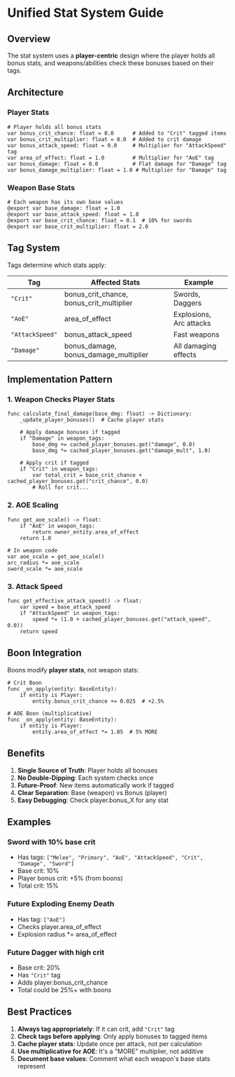 # Unified Stat System Guide

## Overview
The stat system uses a **player-centric** design where the player holds all bonus stats, and weapons/abilities check these bonuses based on their tags.

## Architecture

### Player Stats
```gdscript
# Player holds all bonus stats
var bonus_crit_chance: float = 0.0      # Added to "Crit" tagged items
var bonus_crit_multiplier: float = 0.0  # Added to crit damage
var bonus_attack_speed: float = 0.0     # Multiplier for "AttackSpeed" tag
var area_of_effect: float = 1.0         # Multiplier for "AoE" tag
var bonus_damage: float = 0.0           # Flat damage for "Damage" tag
var bonus_damage_multiplier: float = 1.0 # Multiplier for "Damage" tag
```

### Weapon Base Stats
```gdscript
# Each weapon has its own base values
@export var base_damage: float = 1.0
@export var base_attack_speed: float = 1.0
@export var base_crit_chance: float = 0.1  # 10% for swords
@export var base_crit_multiplier: float = 2.0
```

## Tag System

Tags determine which stats apply:

| Tag | Affected Stats | Example |
|-----|---------------|---------|
| `"Crit"` | bonus_crit_chance, bonus_crit_multiplier | Swords, Daggers |
| `"AoE"` | area_of_effect | Explosions, Arc attacks |
| `"AttackSpeed"` | bonus_attack_speed | Fast weapons |
| `"Damage"` | bonus_damage, bonus_damage_multiplier | All damaging effects |

## Implementation Pattern

### 1. Weapon Checks Player Stats
```gdscript
func calculate_final_damage(base_dmg: float) -> Dictionary:
    _update_player_bonuses()  # Cache player stats
    
    # Apply damage bonuses if tagged
    if "Damage" in weapon_tags:
        base_dmg += cached_player_bonuses.get("damage", 0.0)
        base_dmg *= cached_player_bonuses.get("damage_mult", 1.0)
    
    # Apply crit if tagged
    if "Crit" in weapon_tags:
        var total_crit = base_crit_chance + cached_player_bonuses.get("crit_chance", 0.0)
        # Roll for crit...
```

### 2. AOE Scaling
```gdscript
func get_aoe_scale() -> float:
    if "AoE" in weapon_tags:
        return owner_entity.area_of_effect
    return 1.0

# In weapon code
var aoe_scale = get_aoe_scale()
arc_radius *= aoe_scale
sword_scale *= aoe_scale
```

### 3. Attack Speed
```gdscript
func get_effective_attack_speed() -> float:
    var speed = base_attack_speed
    if "AttackSpeed" in weapon_tags:
        speed *= (1.0 + cached_player_bonuses.get("attack_speed", 0.0))
    return speed
```

## Boon Integration

Boons modify **player stats**, not weapon stats:

```gdscript
# Crit Boon
func _on_apply(entity: BaseEntity):
    if entity is Player:
        entity.bonus_crit_chance += 0.025  # +2.5%

# AOE Boon (multiplicative)
func _on_apply(entity: BaseEntity):
    if entity is Player:
        entity.area_of_effect *= 1.05  # 5% MORE
```

## Benefits

1. **Single Source of Truth**: Player holds all bonuses
2. **No Double-Dipping**: Each system checks once
3. **Future-Proof**: New items automatically work if tagged
4. **Clear Separation**: Base (weapon) vs Bonus (player)
5. **Easy Debugging**: Check player.bonus_X for any stat

## Examples

### Sword with 10% base crit
- Has tags: `["Melee", "Primary", "AoE", "AttackSpeed", "Crit", "Damage", "Sword"]`
- Base crit: 10%
- Player bonus crit: +5% (from boons)
- Total crit: 15%

### Future Exploding Enemy Death
- Has tag: `["AoE"]`
- Checks player.area_of_effect
- Explosion radius *= area_of_effect

### Future Dagger with high crit
- Base crit: 20%
- Has `"Crit"` tag
- Adds player.bonus_crit_chance
- Total could be 25%+ with boons

## Best Practices

1. **Always tag appropriately**: If it can crit, add `"Crit"` tag
2. **Check tags before applying**: Only apply bonuses to tagged items
3. **Cache player stats**: Update once per attack, not per calculation
4. **Use multiplicative for AOE**: It's a "MORE" multiplier, not additive
5. **Document base values**: Comment what each weapon's base stats represent